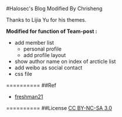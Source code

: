#Halosec's Blog
Modified By Chrisheng

Thanks to Lijia Yu for his themes.

**Modified for function of Team-post :**
*   add member list
	* personal profile
	* add profile layout
*   show author name on index of arcticle list
*   add weibo as social contact
*   css file
	
==========
##Ref

- [freshman21](https://github.com/yulijia/freshman21)

==========
##License
[CC BY-NC-SA 3.0](LICENSE)